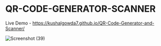 # QR-CODE-GENERATOR-SCANNER
Live Demo - https://kushalgowda7.github.io/QR-Code-Generator-and-Scanner/

![Screenshot (39)](https://github.com/user-attachments/assets/d88139d0-4e3c-49c7-9fa4-5be5b8668025)
